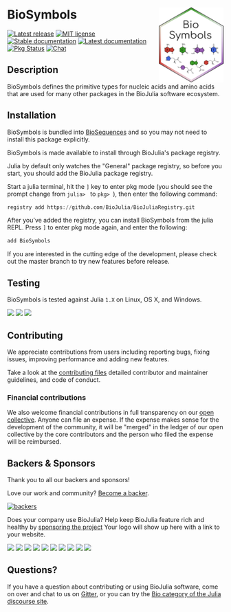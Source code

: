 # <img src="./sticker.svg" width="30%" align="right"/> BioSymbols

[![Latest release](https://img.shields.io/github/release/BioJulia/BioSymbols.jl.svg)](https://github.com/BioJulia/BioSymbols.jl/releases/latest)
[![MIT license](https://img.shields.io/badge/license-MIT-green.svg)](https://github.com/BioJulia/BioSymbols.jl/blob/master/LICENSE) 
[![Stable documentation](https://img.shields.io/badge/docs-stable-blue.svg)](https://biojulia.github.io/BioSymbols.jl/stable)
[![Latest documentation](https://img.shields.io/badge/docs-dev-blue.svg)](https://biojulia.github.io/BioSymbols.jl/latest)
[![Pkg Status](http://www.repostatus.org/badges/latest/active.svg)](http://www.repostatus.org/#active)
[![Chat](https://img.shields.io/gitter/room/BioJulia/BioSymbols.svg)](https://gitter.im/BioJulia/BioSymbols.jl)


## Description

BioSymbols defines the primitive types for nucleic acids and amino acids that
are used for many other packages in the BioJulia software ecosystem.


## Installation

BioSymbols is bundled
into [BioSequences](https://github.com/BioJulia/BioSequences.jl) and so you
may not need to install this package explicitly.

BioSymbols is made available to install through BioJulia's package registry.

Julia by default only watches the "General" package registry, so before you
start, you should add the BioJulia package registry.

Start a julia terminal, hit the `]` key to enter pkg mode (you should see the
prompt change from `julia> ` to `pkg> `), then enter the following command:

```julia
registry add https://github.com/BioJulia/BioJuliaRegistry.git
```

After you've added the registry, you can install BioSymbols from the julia
REPL. Press `]` to enter pkg mode again, and enter the following:

```julia
add BioSymbols
```

If you are interested in the cutting edge of the development, please check out
the master branch to try new features before release.


## Testing

BioSymbols is tested against Julia `1.X` on Linux, OS X, and Windows.

[![](https://travis-ci.org/BioJulia/BioSymbols.jl.svg?branch=master)](https://travis-ci.org/BioJulia/BioSymbols.jl)
[![](https://ci.appveyor.com/api/projects/status/q9i9c79h0p33tiqp/branch/master?svg=true)](https://ci.appveyor.com/project/Ward9250/BioSymbols-jl/branch/master)
[![](https://codecov.io/gh/BioJulia/BioSymbols.jl/branch/master/graph/badge.svg)](https://codecov.io/gh/BioJulia/BioSymbols.jl)


## Contributing

We appreciate contributions from users including reporting bugs, fixing
issues, improving performance and adding new features.

Take a look at the [contributing files](https://github.com/BioJulia/Contributing)
detailed contributor and maintainer guidelines, and code of conduct.


### Financial contributions

We also welcome financial contributions in full transparency on our
[open collective](https://opencollective.com/biojulia).
Anyone can file an expense. If the expense makes sense for the development
of the community, it will be "merged" in the ledger of our open collective by
the core contributors and the person who filed the expense will be reimbursed.


## Backers & Sponsors

Thank you to all our backers and sponsors!

Love our work and community? [Become a backer](https://opencollective.com/biojulia#backer).

[![backers](https://opencollective.com/biojulia/backers.svg?width=890)](https://opencollective.com/biojulia#backers)

Does your company use BioJulia? Help keep BioJulia feature rich and healthy by
[sponsoring the project](https://opencollective.com/biojulia#sponsor)
Your logo will show up here with a link to your website.

[![](https://opencollective.com/biojulia/sponsor/0/avatar.svg)](https://opencollective.com/biojulia/sponsor/0/website)
[![](https://opencollective.com/biojulia/sponsor/1/avatar.svg)](https://opencollective.com/biojulia/sponsor/1/website)
[![](https://opencollective.com/biojulia/sponsor/2/avatar.svg)](https://opencollective.com/biojulia/sponsor/2/website)
[![](https://opencollective.com/biojulia/sponsor/3/avatar.svg)](https://opencollective.com/biojulia/sponsor/3/website)
[![](https://opencollective.com/biojulia/sponsor/4/avatar.svg)](https://opencollective.com/biojulia/sponsor/4/website)
[![](https://opencollective.com/biojulia/sponsor/5/avatar.svg)](https://opencollective.com/biojulia/sponsor/5/website)
[![](https://opencollective.com/biojulia/sponsor/6/avatar.svg)](https://opencollective.com/biojulia/sponsor/6/website)
[![](https://opencollective.com/biojulia/sponsor/7/avatar.svg)](https://opencollective.com/biojulia/sponsor/7/website)
[![](https://opencollective.com/biojulia/sponsor/8/avatar.svg)](https://opencollective.com/biojulia/sponsor/8/website)
[![](https://opencollective.com/biojulia/sponsor/9/avatar.svg)](https://opencollective.com/biojulia/sponsor/9/website)


## Questions?

If you have a question about contributing or using BioJulia software, come
on over and chat to us on [Gitter](https://gitter.im/BioJulia/General), or you can try the
[Bio category of the Julia discourse site](https://discourse.julialang.org/c/domain/bio).
